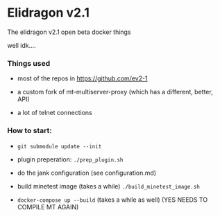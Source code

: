 # Elidragon v2.1

The elidragon v2.1 open beta docker things

well idk....

### Things used

- most of the repos in https://github.com/ev2-1

- a custom fork of mt-multiserver-proxy (which has a different, better, API)

- a lot of telnet connections

### How to start:

- `git submodule update --init`

- plugin preperation: `./prep_plugin.sh`

- do the jank configuration (see configuration.md)

- build minetest image (takes a while) `./build_minetest_image.sh`

- `docker-compose up --build` (takes a while as well) (YES NEEDS TO COMPILE MT AGAIN)
